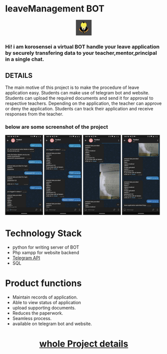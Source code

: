 # leaveManagement BOT
<p align="center"><img width="10%" src="https://github.com/JATIN2111999/leaveManagement/blob/master/image/logo.jpg" /></p>

### Hi! i am korosensei a virtual BOT handle your leave application by securely transfering data to your teacher,mentor,principal in a single chat.  

## DETAILS
The main motive of this project is to make the procedure of leave application easy. Students can make use of telegram bot and website. Students can upload the required documents and send it for approval to respective teachers. Depending on the application, the teacher can approve or deny the application. Students can track their application and receive responses from the teacher.



### below are some screenshot of the project

<div width="100%">
    <img width="24%" src="https://github.com/JATIN2111999/leaveManagement/blob/master/image/2.jpg"/>
    <img width="24%" src="https://github.com/JATIN2111999/leaveManagement/blob/master/image/1.jpg"/>
    <img width="24%" src="https://github.com/JATIN2111999/leaveManagement/blob/master/image/4.jpg"/>
    <img width="24%" src="https://github.com/JATIN2111999/leaveManagement/blob/master/image/3.jpg"/>
</div>

# Technology Stack
<ul>
  <li>python for writing server of BOT</li> 
  <li>Php xampp for website backend </li>
  <li><a href="https://core.telegram.org/">Telegram API</a></li>
  <li>SQL</li>
</ul>

# Product functions
<ul>
    <li>Maintain records of application.</li>
    <li>Able to view status of application</li>
    <li>upload supporting documents.</li>
    <li>Reduces the paperwork.</li>
    <li>Seamless process.</li>
    <li>available on telegram bot and website.</li>
</ul>
<h1 align="center"><a href="https://github.com/JATIN2111999/leaveManagement/blob/master/srs.docx?raw=true">whole Project details</a></h1>


